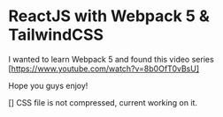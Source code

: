 # ReactJS with Webpack 5 & TailwindCSS

I wanted to learn Webpack 5 and found this video series [https://www.youtube.com/watch?v=8b0OfT0vBsU]

Hope you guys enjoy!

[] CSS file is not compressed, current working on it.
